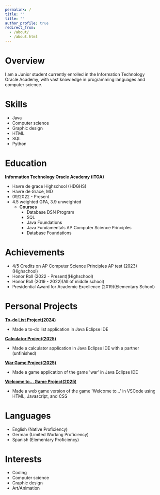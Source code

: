 ```yaml
---
permalink: /
title: ""
title: ""
author_profile: true
redirect_from: 
  - /about/
  - /about.html
---
```


# Overview
I am a Junior student currently enrolled in the Information Technology Oracle Academy, with vast knowledge in programming languages and
computer science.

# Skills
- Java
- Computer science
- Graphic design
- HTML
- SQL
- Python

# Education
**Information Technology Oracle Academy (ITOA)**
- Havre de grace Highschool (HDGHS)
- Havre de Grace, MD
- 09/2022 - Present
- 4.5 weighted GPA, 3.9 unweighted
  - **Courses**
    - Database DSN Program
    - SQL
    - Java Foundations
    - Java Fundamentals AP Computer Science Principles
    - Database Foundations

# Achievements
- 4/5 Credits on AP Computer Science Principles AP test (2023)(Highschool)
- Honor Roll (2022 - Present)(Highschool)
- Honor Roll (2019 - 2022)(All of middle school)
- Presidential Award for Academic Excellence (2019)(Elementary School)

# Personal Projects
[**To-do List Project(2024)**](https://github.com/amcvey1219/todolist)
- Made a to-do list application in Java Eclipse IDE

[**Calculator Project(2025)**](https://github.com/amcvey1219/calculator)
- Made a calculator application in Java Eclipse IDE with a partner (unfinished)

[**War Game Project(2025)**](https://github.com/amcvey1219/war)
- Made a game application of the game 'war' in Java Eclipse IDE

[**Welcome to... Game Project(2025)**](https://github.com/amcvey1219/welcometogame)
- Made a web game version of the game 'Welcome to...' in VSCode using HTML, Javascript, and CSS
  
# Languages
- English (Native Proficiency)
- German (Limited Working Proficiency)
- Spanish (Elementary Proficiency)

# Interests
- Coding
- Computer science
- Graphic design
- Art/Animation

